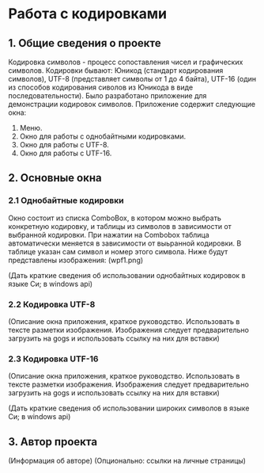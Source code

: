 # Работа с кодировками

## 1. Общие сведения о проекте

Кодировка символов - процесс сопоставления чисел и графических символов.
Кодировки бывают: Юникод (стандарт кодирования символов), UTF-8 (представляет символы от 1 до 4 байта), UTF-16 (один из способов кодирования сиволов из Юникода в виде последовательности).
Было разработано приложение для демонстрации кодировок символов.
Приложение содержит следующие окна:
1. Меню.
2. Окно для работы с однобайтными кодировками.
3. Окно для работы с UTF-8.
4. Окно для работы с UTF-16.

## 2. Основные окна

### 2.1 Однобайтные кодировки

Окно состоит из списка ComboBox, в котором можно выбрать конкретную кодировку, и таблицы из символов в зависимости от выбранной кодировки. При нажатии на Combobox таблица автоматически меняется в зависимости от выьранной кодировки. В таблице указан сам символ и номер этого символа.
Ниже будут представлены изображения:
(wpf1.png)

(Дать краткие сведения об использовании однобайтных кодировок в языке Си; в windows api)


### 2.2 Кодировка UTF-8

(Описание окна приложения, краткое руководство. Использовать в тексте разметки изображения. Изображения следует предварительно загрузить  на gogs и использовать ссылку на них для вставки)


### 2.3 Кодировка UTF-16

(Описание окна приложения, краткое руководство. Использовать в тексте разметки изображения. Изображения следует предварительно загрузить  на gogs и использовать ссылку на них для вставки)

(Дать краткие сведения об использовании широких символов в языке Си; в windows api)

## 3. Автор проекта

(Информация об авторе)
(Опционально: ссылки на личные страницы)
